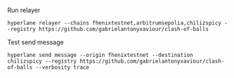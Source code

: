 Run relayer

`hyperlane relayer --chains fhenixtestnet,arbitrumsepolia,chilizspicy --registry https://github.com/gabrielantonyxaviour/clash-of-balls`

Test send message

`hyperlane send message --origin fhenixtestnet --destination chilizspicy --registry https://github.com/gabrielantonyxaviour/clash-of-balls --verbosity trace`

